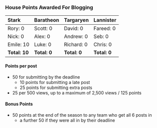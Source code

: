 ### House Points Awarded For Blogging
| Stark | Baratheon | Targaryen | Lannister |
| :--- | :----- | :---------------- | ------------- |
| Rory: 0 | Scott: 0 | David: 0 | Fareed: 0 |
| Nick: 0 | Alex: 0 | Andrew: 0 | Seb: 0 |
| Emile: 10 | Luke: 0 | Richard: 0 | Chris: 0 |
| **Total: 10** | **Total: 0** | **Total: 0** | **Total: 0** |

#### Points per post
  - 50 for submitting by the deadline
    - 10 points for submitting a late post
    - 25 points for submitting extra posts
  - 25 per 500 views, up to a maximum of 2,500 views / 125 points

#### Bonus Points
  - 50 points at the end of the season to any team who get all 6 posts in
    - a further 50 if they were all in by their deadline
